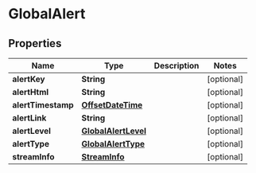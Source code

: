 
# GlobalAlert

## Properties
Name | Type | Description | Notes
------------ | ------------- | ------------- | -------------
**alertKey** | **String** |  |  [optional]
**alertHtml** | **String** |  |  [optional]
**alertTimestamp** | [**OffsetDateTime**](OffsetDateTime.md) |  |  [optional]
**alertLink** | **String** |  |  [optional]
**alertLevel** | [**GlobalAlertLevel**](GlobalAlertLevel.md) |  |  [optional]
**alertType** | [**GlobalAlertType**](GlobalAlertType.md) |  |  [optional]
**streamInfo** | [**StreamInfo**](StreamInfo.md) |  |  [optional]



